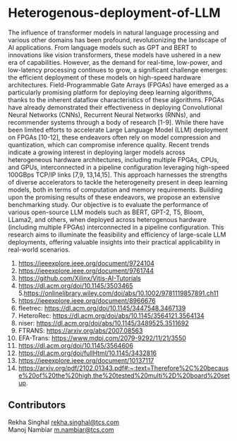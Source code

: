 # Heterogenous-deployment-of-LLM

The influence of transformer models in natural language processing and various other domains has been profound, revolutionizing the landscape of AI applications. From language models such as GPT and BERT to innovations like vision transformers, these models have ushered in a new era of capabilities. However, as the demand for real-time, low-power, and low-latency processing continues to grow, a significant challenge emerges: the efficient deployment of these models on high-speed hardware architectures. Field-Programmable Gate Arrays (FPGAs) have emerged as a particularly promising platform for deploying deep learning algorithms, thanks to the inherent dataflow characteristics of these algorithms. FPGAs have already demonstrated their effectiveness in deploying Convolutional Neural Networks (CNNs), Recurrent Neural Networks (RNNs), and recommender systems through a body of research [1-9]. While there have been limited efforts to accelerate Large Language Model (LLM) deployment on FPGAs [10-12], these endeavors often rely on model compression and quantization, which can compromise inference quality. Recent trends indicate a growing interest in deploying larger models across heterogeneous hardware architectures, including multiple FPGAs, CPUs, and GPUs, interconnected in a pipeline configuration leveraging high-speed 100GBps TCP/IP links [7,9, 13,14,15]. This approach harnesses the strengths of diverse accelerators to tackle the heterogeneity present in deep learning models, both in terms of computation and memory requirements. Building upon the promising results of these endeavors, we propose an extensive benchmarking study. Our objective is to evaluate the performance of various open-source LLM models such as BERT, GPT-2, T5, Bloom, LLama2, and others, when deployed across heterogenous hardware (including multiple FPGAs) interconnected in a pipeline configuration. This research aims to illuminate the feasibility and efficiency of large-scale LLM deployments, offering valuable insights into their practical applicability in real-world scenarios.

 

1. https://ieeexplore.ieee.org/document/9724104
2. https://ieeexplore.ieee.org/document/9761744
3. https://github.com/Xilinx/Vitis-AI-Tutorials
4. https://dl.acm.org/doi/10.1145/3503465
5.https://onlinelibrary.wiley.com/doi/abs/10.1002/9781119857891.ch11
6. https://ieeexplore.ieee.org/document/8966676
7. fleetrec: https://dl.acm.org/doi/10.1145/3447548.3467139
8. HeteroRec: https://dl.acm.org/doi/abs/10.1145/3564121.3564134
9. niser: https://dl.acm.org/doi/abs/10.1145/3489525.3511692
10. FTRANS: https://arxiv.org/abs/2007.08563
11. EFA-Trans: https://www.mdpi.com/2079-9292/11/21/3550
12. https://dl.acm.org/doi/10.1145/3564606
13. https://dl.acm.org/doi/fullHtml/10.1145/3432816
14. https://ieeexplore.ieee.org/document/10137117
15. https://arxiv.org/pdf/2102.01343.pdf#:~:text=Therefore%2C%20because%20of%20the%20high,the%20tested%20multi%2D%20board%20setup.

## Contributors
Rekha Singhal           rekha.singhal@tcs.com <br>
Manoj Nambiar           m.nambiar@tcs.com
